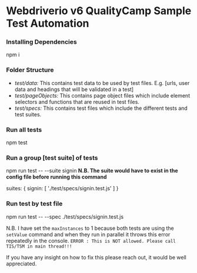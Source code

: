 # Webdriverio v6 QualityCamp Sample Test Automation

### Installing Dependencies
npm i

### Folder Structure
- *test/data:* This contains test data to be used by test files. E.g. [urls, user data and headings that will be validated in a test]
- *test/pageObjects:* This contains page object files which include element selectors and functions that are reused in test files.
- *test/specs:* This contains test files which include the different tests and test suites.

### Run all tests
npm test

### Run a group [test suite] of tests
npm run test -- --suite signin
**N.B. The suite would have to exist in the config file before running this command**

suites: {
        signin: [
            './test/specs/signin.test.js'
        ]
    }

### Run test by test file
npm run test -- --spec ./test/specs/signin.test.js

N.B. I have set the `maxInstances` to 1 because both tests are using the `setValue` command and when they run in parallel it throws this error repeatedly in the console. `ERROR : This is NOT allowed. Please call TIS/TSM in main thread!!!`

If you have any insight on how to fix this please reach out, it would be well appreciated.